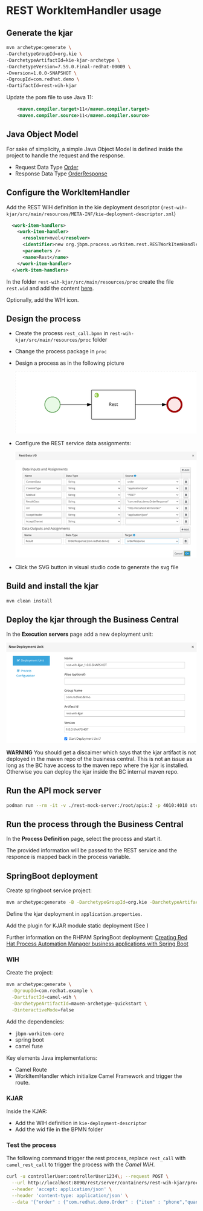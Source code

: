 # REST WorkItemHandler usage

## Generate the kjar

```sh
mvn archetype:generate \
-DarchetypeGroupId=org.kie \
-DarchetypeArtifactId=kie-kjar-archetype \
-DarchetypeVersion=7.59.0.Final-redhat-00009 \
-Dversion=1.0.0-SNAPSHOT \
-DgroupId=com.redhat.demo \
-DartifactId=rest-wih-kjar
```

Update the pom file to use Java 11:

```xml
    <maven.compiler.target>11</maven.compiler.target>
    <maven.compiler.source>11</maven.compiler.source>
```

## Java Object Model

For sake of simplicity, a simple Java Object Model is defined inside the project to handle the request and the response.

- Request Data Type [Order](rest-wih-kjar/src/main/java/com/redhat/demo/Order.java)
- Response Data Type [OrderResponse](rest-wih-kjar/src/main/java/com/redhat/demo/OrderResponse.java)

## Configure the WorkItemHandler

Add the REST WIH definition in the kie deployment descriptor (`rest-wih-kjar/src/main/resources/META-INF/kie-deployment-descriptor.xml`)

```xml
  <work-item-handlers>
    <work-item-handler>
      <resolver>mvel</resolver>
      <identifier>new org.jbpm.process.workitem.rest.RESTWorkItemHandler(classLoader)</identifier>
      <parameters />
      <name>Rest</name>
    </work-item-handler>
  </work-item-handlers>
```

In the folder `rest-wih-kjar/src/main/resources/proc` create the file `rest.wid` and add the content [here](rest-wih-kjar/src/main/resources/proc/rest.wid).

Optionally, add the WIH icon.

## Design the process

- Create the process `rest_call.bpmn` in `rest-wih-kjar/src/main/resources/proc` folder

- Change the process package in `proc`

- Design a process as in the following picture

  ![rest proc](rest-wih-kjar/src/main/resources/proc/rest_call-svg.svg)

- Configure the REST service data assignments:

  ![data assignments](docs/data-assignments.png)

- Click the SVG button in visual studio code to generate the svg file

## Build and install the kjar

```sh
mvn clean install
```

## Deploy the kjar through the Business Central

In the **Execution servers** page add a new deployment unit:

![deployment form](docs/deploy-bc.png)

**WARNING** You should get a discaimer which says that the kjar artifact is not deployed in the maven repo of the business central. This is not an issue as long as the BC have access to the maven repo where the kjar is installed. Otherwise you can deploy the kjar inside the BC internal maven repo.

## Run the API mock server

```sh
podman run --rm -it -v ./rest-mock-server:/root/apis:Z -p 4010:4010 stoplight/prism  mock -h 0.0.0.0 /root/apis/order-api.yaml
```

## Run the process through the Business Central

In the **Process Definition** page, select the process and start it.

The provided information will be passed to the REST service and the responce is mapped back in the process variable.

## SpringBoot deployment

Create springboot service project:

```sh
mvn archetype:generate -B -DarchetypeGroupId=org.kie -DarchetypeArtifactId=kie-service-spring-boot-archetype -DarchetypeVersion=7.59.0.Final-redhat-00009 -DgroupId=com.redhat.demo -DartifactId=rest-wih-service -Dversion=1.0-SNAPSHOT -Dpackage=com.redhat.demo.service -DappType=bpm
```

Define the kjar deployment in `application.properties`.

Add the plugin for KJAR module static deployment (See [](rest-wih-service/pom.xml))

Further information on the RHPAM SpringBoot deployment:
[Creating Red Hat Process Automation Manager business applications with Spring Boot](https://access.redhat.com/documentation/en-us/red_hat_process_automation_manager/7.12/html-single/integrating_red_hat_process_automation_manager_with_other_products_and_components/index#assembly-springboot-business-apps)

### WIH

Create the project:

```sh
mvn archetype:generate \
  -DgroupId=com.redhat.example \
  -DartifactId=camel-wih \
  -DarchetypeArtifactId=maven-archetype-quickstart \
  -DinteractiveMode=false
```

Add the dependencies:

- `jbpm-workitem-core`
- spring boot
- camel fuse

Key elements Java implementations:

- Camel Route
- WorkItemHandler which initialize Camel Framework and trigger the route.

### KJAR

Inside the KJAR:

- Add the WIH definition in `kie-deployment-descriptor`
- Add the wid file in the BPMN folder

### Test the process

The following command trigger the rest process, replace `rest_call` with `camel_rest_call` to trigger the process with the _Camel WIH_.

```sh
curl -u controllerUser:controllerUser1234\; --request POST \
  --url http://localhost:8090/rest/server/containers/rest-wih-kjar/processes/rest_call/instances \
  --header 'accept: application/json' \
  --header 'content-type: application/json' \
  --data '{"order" : {"com.redhat.demo.Order" : {"item" : "phone","quantity" : 4,"price" : 120.0}}}'
```
